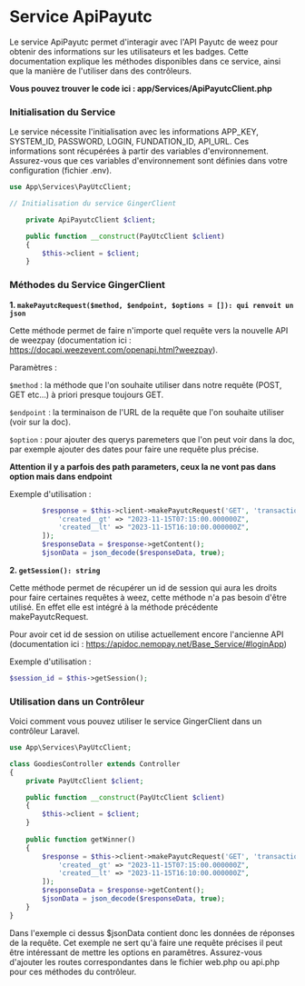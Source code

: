 # Service ApiPayutc
Le service ApiPayutc permet d'interagir avec l'API Payutc de weez pour obtenir des informations sur les utilisateurs et les badges. Cette documentation explique les méthodes disponibles dans ce service, ainsi que la manière de l'utiliser dans des contrôleurs.

**Vous pouvez trouver le code ici : app/Services/ApiPayutcClient.php**
### Initialisation du Service
Le service nécessite l'initialisation avec les informations APP_KEY, SYSTEM_ID, PASSWORD, LOGIN, FUNDATION_ID, API_URL. Ces informations sont récupérées à partir des variables d'environnement. Assurez-vous que ces variables d'environnement sont définies dans votre configuration (fichier .env).

```php
use App\Services\PayUtcClient;

// Initialisation du service GingerClient

    private ApiPayutcClient $client;

    public function __construct(PayUtcClient $client)
    {
        $this->client = $client;
    }
```

### Méthodes du Service GingerClient
**1. `makePayutcRequest($method, $endpoint, $options = []): qui renvoit un json`**

Cette méthode permet de faire n'importe quel requête vers la nouvelle API de weezpay (documentation ici : https://docapi.weezevent.com/openapi.html?weezpay).

Paramètres :

`$method` : la méthode que l'on souhaite utiliser dans notre requête (POST, GET etc...) à priori presque toujours GET.

`$endpoint` : la terminaison de l'URL de la requête que l'on souhaite utiliser (voir sur la doc). 

`$option` : pour ajouter des querys paremeters que l'on peut voir dans la doc, par exemple ajouter des dates pour faire une requête plus précise.

**Attention il y a parfois des path parameters, ceux la ne vont pas dans option mais dans endpoint**

Exemple d'utilisation :

```php
        $response = $this->client->makePayutcRequest('GET', 'transactions', [
            'created__gt' => "2023-11-15T07:15:00.000000Z",
            'created__lt' => "2023-11-15T16:10:00.000000Z",
        ]);
        $responseData = $response->getContent();
        $jsonData = json_decode($responseData, true);
```

**2. `getSession(): string`**

Cette méthode permet de récupérer un id de session qui aura les droits pour faire certaines requêtes à weez, cette méthode n'a pas besoin d'être utilisé.
En effet elle est intégré à la méthode précédente makePayutcRequest. 

Pour avoir cet id de session on utilise actuellement encore l'ancienne API (documentation ici : https://apidoc.nemopay.net/Base_Service/#loginApp)

Exemple d'utilisation :
```php
$session_id = $this->getSession();
```

### Utilisation dans un Contrôleur
Voici comment vous pouvez utiliser le service GingerClient dans un contrôleur Laravel.

```php
use App\Services\PayUtcClient;

class GoodiesController extends Controller
{
    private PayUtcClient $client;

    public function __construct(PayUtcClient $client)
    {
        $this->client = $client;
    }
    
    public function getWinner()
    {
        $response = $this->client->makePayutcRequest('GET', 'transactions', [
            'created__gt' => "2023-11-15T07:15:00.000000Z",
            'created__lt' => "2023-11-15T16:10:00.000000Z",
        ]);
        $responseData = $response->getContent();
        $jsonData = json_decode($responseData, true);
    }
}
```
Dans l'exemple ci dessus $jsonData contient donc les données de réponses de la requête. 
Cet exemple ne sert qu'à faire une requête précises il peut être intéressant de mettre les options en paramêtres. 
Assurez-vous d'ajouter les routes correspondantes dans le fichier web.php ou api.php pour ces méthodes du contrôleur.
